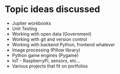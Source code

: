 # Topic ideas discussed

- Jupiter workbooks
- Unit Testing
- Working with open data (Government)
- Working with git and version control
- Working with backend Python, frontend whatever
- Image processing (Pillow library) 
- Python game engines (Pygame)
- IoT - RaspberryPi, sensors, etc...
- Various projects that fit on portfolios
